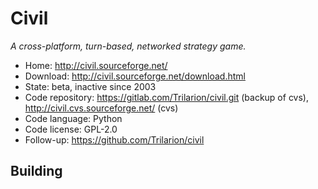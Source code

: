# Civil

_A cross-platform, turn-based, networked strategy game._

- Home: http://civil.sourceforge.net/ 
- Download: http://civil.sourceforge.net/download.html
- State: beta, inactive since 2003
- Code repository: https://gitlab.com/Trilarion/civil.git (backup of cvs), http://civil.cvs.sourceforge.net/ (cvs)
- Code language: Python
- Code license: GPL-2.0
- Follow-up: https://github.com/Trilarion/civil

## Building
